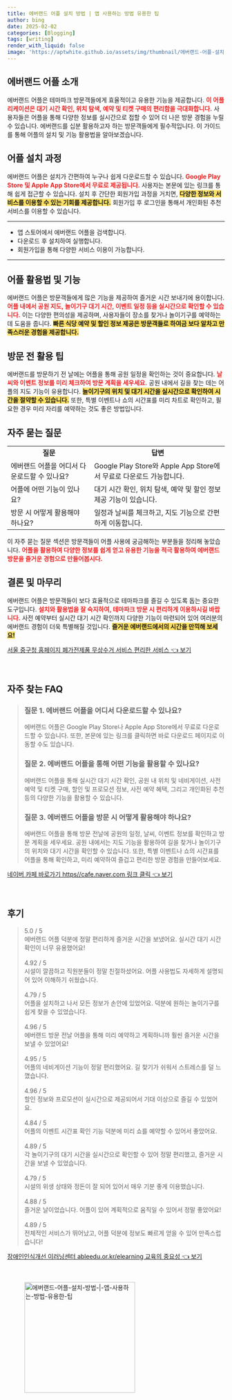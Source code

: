 ```yaml
---
title: 에버랜드 어플 설치 방법 | 앱 사용하는 방법 유용한 팁
author: bing
date: 2025-02-02
categories: [Blogging]
tags: [writing]
render_with_liquid: false
image: 'https://aptwhite.github.io/assets/img/thumbnail/에버랜드-어플-설치-방법-|-앱-사용하는-방법-유용한-팁.webp'
---
```



<h2 id='에버랜드_어플_소개'>에버랜드 어플 소개</h2>

<p>에버랜드 어플은 테마파크 방문객들에게 효율적이고 유용한 기능을 제공합니다. <b><span style="color: #ee2323;">이 어플리케이션은 대기 시간 확인, 위치 탐색, 예약 및 티켓 구매의 편리함을 극대화합니다.</span></b> 사용자들은 어플을 통해 다양한 정보를 실시간으로 접할 수 있어 더 나은 방문 경험을 누릴 수 있습니다. 에버랜드를 십분 활용하고자 하는 방문객들에게 필수적입니다. 이 가이드를 통해 어플의 설치 및 기능 활용법을 알아보겠습니다.</p>

<h2 id='어플_설치_과정'>어플 설치 과정</h2>

<p>에버랜드 어플은 설치가 간편하여 누구나 쉽게 다운로드할 수 있습니다. <b><span style="color: #ee2323;">Google Play Store 및 Apple App Store에서 무료로 제공됩니다.</span></b> 사용자는 본문에 있는 링크를 통해 쉽게 접근할 수 있습니다. 설치 후 간단한 회원가입 과정을 거치면, <b><span style="background-color: #ffe066;">다양한 정보와 서비스를 이용할 수 있는 기회를 제공합니다.</span></b> 회원가입 후 로그인을 통해서 개인화된 추천 서비스를 이용할 수 있습니다.</p>

<hr />

<ul>
    <li>앱 스토어에서 에버랜드 어플을 검색합니다.</li>
    <li>다운로드 후 설치하여 실행합니다.</li>
    <li>회원가입을 통해 다양한 서비스 이용이 가능합니다.</li>
</ul>

<hr />

<h2 id='어플_활용법_및_기능'>어플 활용법 및 기능</h2>

<p>에버랜드 어플은 방문객들에게 많은 기능을 제공하여 즐거운 시간 보내기에 용이합니다. <b><span style="color: #ee2323;">어플 내에서 공원 지도, 놀이기구 대기 시간, 이벤트 일정 등을 실시간으로 확인할 수 있습니다.</span></b> 이는 다양한 편의성을 제공하며, 사용자들이 장소를 찾거나 놀이기구를 예약하는 데 도움을 줍니다. <b><span style="background-color: #ffe066;">빠른 식당 예약 및 할인 정보 제공은 방문객들로 하여금 보다 알차고 만족스러운 경험을 제공합니다.</span></b></p>

<h2 id='방문_전_활용_팁'>방문 전 활용 팁</h2>

<p>에버랜드를 방문하기 전 날에는 어플을 통해 공원 일정을 확인하는 것이 중요합니다. <b><span style="color: #ee2323;">날씨와 이벤트 정보를 미리 체크하여 방문 계획을 세우세요.</span></b> 공원 내에서 길을 찾는 데는 어플의 지도 기능이 유용합니다. <b><span style="background-color: #ffe066;">놀이기구의 위치 및 대기 시간을 실시간으로 확인하여 시간을 절약할 수 있습니다.</span></b> 또한, 특별 이벤트나 쇼의 시간표를 미리 차트로 확인하고, 필요한 경우 미리 자리를 예약하는 것도 좋은 방법입니다.</p>

<h2 id='자주_묻는_질문'>자주 묻는 질문</h2>

<table>
    <tr>
        <td style="text-align: center; height: 17px;"><b>질문</b></td>
        <td style="text-align: center; height: 17px;"><b>답변</b></td>
    </tr>
    <tr>
        <td>에버랜드 어플을 어디서 다운로드할 수 있나요?</td>
        <td>Google Play Store와 Apple App Store에서 무료로 다운로드 가능합니다.</td>
    </tr>
    <tr>
        <td>어플에 어떤 기능이 있나요?</td>
        <td>대기 시간 확인, 위치 탐색, 예약 및 할인 정보 제공 기능이 있습니다.</td>
    </tr>
    <tr>
        <td>방문 시 어떻게 활용해야 하나요?</td>
        <td>일정과 날씨를 체크하고, 지도 기능으로 간편하게 이동합니다.</td>
    </tr>
</table>

<p>이 자주 묻는 질문 섹션은 방문객들이 어플 사용에 궁금해하는 부분들을 정리해 놓았습니다. <b><span style="color: #ee2323;">어플을 활용하여 다양한 정보를 쉽게 얻고 유용한 기능을 적극 활용하여 에버랜드 방문을 즐거운 경험으로 만들어봅시다.</span></b></p>

<h2 id='결론_및_마무리'>결론 및 마무리</h2>

<p>에버랜드 어플은 방문객들이 보다 효율적으로 테마파크를 즐길 수 있도록 돕는 중요한 도구입니다. <b><span style="color: #ee2323;">설치와 활용법을 잘 숙지하여, 테마파크 방문 시 편리하게 이용하시길 바랍니다.</span></b> 사전 예약부터 실시간 대기 시간 확인까지 다양한 기능이 마련되어 있어 여러분의 에버랜드 경험이 더욱 특별해질 것입니다. <b><span style="background-color: #ffe066;">즐거운 에버랜드에서의 시간을 만끽해 보세요!</span></b></p>


<p><a class="click-button" title="서울 중구청 홈페이지 폐가전제품 무상수거 서비스 편리한 서비스" href="https://aptwhite.github.io/posts/%EC%84%9C%EC%9A%B8-%EC%A4%91%EA%B5%AC%EC%B2%AD-%ED%99%88%ED%8E%98%EC%9D%B4%EC%A7%80-%ED%8F%90%EA%B0%80%EC%A0%84%EC%A0%9C%ED%92%88-%EB%AC%B4%EC%83%81%EC%88%98%EA%B1%B0-%EC%84%9C%EB%B9%84%EC%8A%A4-%ED%8E%B8%EB%A6%AC%ED%95%9C-%EC%84%9C%EB%B9%84%EC%8A%A4/" rel="dofollow">서울 중구청 홈페이지 폐가전제품 무상수거 서비스 편리한 서비스 👈 보기</a></p><br>
<h2 id='자주_찾는_FAQ'>자주 찾는 FAQ</h2>
<div itemscope="" itemtype="https://schema.org/FAQPage">
<blockquote>
<div itemscope="" itemprop="mainEntity" itemtype="https://schema.org/Question">
<h3 itemprop="name">질문 1. 에버랜드 어플을 어디서 다운로드할 수 있나요?</h3>
<div itemscope="" itemprop="acceptedAnswer" itemtype="https://schema.org/Answer">
<span itemprop="text">
<p>에버랜드 어플은 Google Play Store나 Apple App Store에서 무료로 다운로드할 수 있습니다. 또한, 본문에 있는 링크를 클릭하면 바로 다운로드 페이지로 이동할 수도 있습니다.</p>
</span>
</div>
</div>
<div itemscope="" itemprop="mainEntity" itemtype="https://schema.org/Question">
<h3 itemprop="name">질문 2. 에버랜드 어플을 통해 어떤 기능을 활용할 수 있나요?</h3>
<div itemscope="" itemprop="acceptedAnswer" itemtype="https://schema.org/Answer">
<span itemprop="text">
<p>에버랜드 어플을 통해 실시간 대기 시간 확인, 공원 내 위치 및 네비게이션, 사전 예약 및 티켓 구매, 할인 및 프로모션 정보, 사전 예약 혜택, 그리고 개인화된 추천 등의 다양한 기능을 활용할 수 있습니다.</p>
</span>
</div>
</div>
<div itemscope="" itemprop="mainEntity" itemtype="https://schema.org/Question">
<h3 itemprop="name">질문 3. 에버랜드 어플을 방문 시 어떻게 활용해야 하나요?</h3>
<div itemscope="" itemprop="acceptedAnswer" itemtype="https://schema.org/Answer">
<span itemprop="text">
<p>에버랜드 어플을 통해 방문 전날에 공원의 일정, 날씨, 이벤트 정보를 확인하고 방문 계획을 세우세요. 공원 내에서는 지도 기능을 활용하여 길을 찾거나 놀이기구의 위치와 대기 시간을 확인할 수 있습니다. 또한, 특별 이벤트나 쇼의 시간표를 어플을 통해 확인하고, 미리 예약하여 즐겁고 편리한 방문 경험을 만들어보세요.</p>
</span>
</div>
</div>
</blockquote>
</div>
<p><a class="click-button" title="네이버 카페 바로가기 https//cafe.naver.com 링크 클릭" href="https://aptwhite.github.io/posts/%EB%84%A4%EC%9D%B4%EB%B2%84-%EC%B9%B4%ED%8E%98-%EB%B0%94%EB%A1%9C%EA%B0%80%EA%B8%B0-httpscafe.naver.com-%EB%A7%81%ED%81%AC-%ED%81%B4%EB%A6%AD/" rel="dofollow">네이버 카페 바로가기 https//cafe.naver.com 링크 클릭 👈 보기</a></p><br>
<h2 id='후기'>후기</h2>
<div itemscope itemtype="https://schema.org/Product">
  <blockquote>
  <div itemprop="review" itemscope itemtype="https://schema.org/Review">
      <div itemprop="reviewRating" itemscope itemtype="https://schema.org/Rating"> <span itemprop="ratingValue">5.0</span> / <span itemprop="bestRating">5</span> </div>
      <span itemprop="reviewBody">에버랜드 어플 덕분에 정말 편리하게 즐거운 시간을 보냈어요. 실시간 대기 시간 확인이 너무 유용했어요!</span>
  </div>
  <br>
  <div itemprop="review" itemscope itemtype="https://schema.org/Review">
      <div itemprop="reviewRating" itemscope itemtype="https://schema.org/Rating"> <span itemprop="ratingValue">4.92</span> / <span itemprop="bestRating">5</span> </div>
      <span itemprop="reviewBody">시설이 깔끔하고 직원분들이 정말 친절하셨어요. 어플 사용법도 자세하게 설명되어 있어 이해하기 쉬웠습니다.</span>
  </div>
  <br>
  <div itemprop="review" itemscope itemtype="https://schema.org/Review">
      <div itemprop="reviewRating" itemscope itemtype="https://schema.org/Rating"> <span itemprop="ratingValue">4.79</span> / <span itemprop="bestRating">5</span> </div>
      <span itemprop="reviewBody">어플을 설치하고 나서 모든 정보가 손안에 있었어요. 덕분에 원하는 놀이기구를 쉽게 찾을 수 있었습니다.</span>
  </div>
  <br>
  <div itemprop="review" itemscope itemtype="https://schema.org/Review">
      <div itemprop="reviewRating" itemscope itemtype="https://schema.org/Rating"> <span itemprop="ratingValue">4.96</span> / <span itemprop="bestRating">5</span> </div>
      <span itemprop="reviewBody">에버랜드 방문 전날 어플을 통해 미리 예약하고 계획하니까 훨씬 즐거운 시간을 보낼 수 있었어요!</span>
  </div>
  <br>
  <div itemprop="review" itemscope itemtype="https://schema.org/Review">
      <div itemprop="reviewRating" itemscope itemtype="https://schema.org/Rating"> <span itemprop="ratingValue">4.95</span> / <span itemprop="bestRating">5</span> </div>
      <span itemprop="reviewBody">어플의 네비게이션 기능이 정말 편리했어요. 길 찾기가 쉬워서 스트레스를 덜 느꼈습니다.</span>
  </div>
  <br>
  <div itemprop="review" itemscope itemtype="https://schema.org/Review">
      <div itemprop="reviewRating" itemscope itemtype="https://schema.org/Rating"> <span itemprop="ratingValue">4.96</span> / <span itemprop="bestRating">5</span> </div>
      <span itemprop="reviewBody">할인 정보와 프로모션이 실시간으로 제공되어서 기대 이상으로 즐길 수 있었어요.</span>
  </div>
  <br>
  <div itemprop="review" itemscope itemtype="https://schema.org/Review">
      <div itemprop="reviewRating" itemscope itemtype="https://schema.org/Rating"> <span itemprop="ratingValue">4.84</span> / <span itemprop="bestRating">5</span> </div>
      <span itemprop="reviewBody">어플의 이벤트 시간표 확인 기능 덕분에 미리 쇼를 예약할 수 있어서 좋았어요.</span>
  </div>
  <br>
  <div itemprop="review" itemscope itemtype="https://schema.org/Review">
      <div itemprop="reviewRating" itemscope itemtype="https://schema.org/Rating"> <span itemprop="ratingValue">4.89</span> / <span itemprop="bestRating">5</span> </div>
      <span itemprop="reviewBody">각 놀이기구의 대기 시간을 실시간으로 확인할 수 있어 정말 편리했고, 즐거운 시간을 보낼 수 있었습니다.</span>
  </div>
  <br>
  <div itemprop="review" itemscope itemtype="https://schema.org/Review">
      <div itemprop="reviewRating" itemscope itemtype="https://schema.org/Rating"> <span itemprop="ratingValue">4.79</span> / <span itemprop="bestRating">5</span> </div>
      <span itemprop="reviewBody">시설의 위생 상태와 정돈이 잘 되어 있어서 매우 기분 좋게 이용했습니다.</span>
  </div>
  <br>
  <div itemprop="review" itemscope itemtype="https://schema.org/Review">
      <div itemprop="reviewRating" itemscope itemtype="https://schema.org/Rating"> <span itemprop="ratingValue">4.88</span> / <span itemprop="bestRating">5</span> </div>
      <span itemprop="reviewBody">즐거운 날이었습니다. 어플이 있어 계획적으로 움직일 수 있어서 정말 좋았어요!</span>
  </div>
  <br>
  <div itemprop="review" itemscope itemtype="https://schema.org/Review">
      <div itemprop="reviewRating" itemscope itemtype="https://schema.org/Rating"> <span itemprop="ratingValue">4.89</span> / <span itemprop="bestRating">5</span> </div>
      <span itemprop="reviewBody">전체적인 서비스가 뛰어났고, 어플 덕분에 정보도 빠르게 얻을 수 있어 만족스럽습니다!</span>
  </div>
  </blockquote>
</div>
<p><a class="click-button" title="장애인인식개선 이러닝센터 ableedu.or.kr/elearning 교육의 중요성" href="https://aptwhite.github.io/posts/%EC%9E%A5%EC%95%A0%EC%9D%B8%EC%9D%B8%EC%8B%9D%EA%B0%9C%EC%84%A0-%EC%9D%B4%EB%9F%AC%EB%8B%9D%EC%84%BC%ED%84%B0-ableedu.or.krelearning-%EA%B5%90%EC%9C%A1%EC%9D%98-%EC%A4%91%EC%9A%94%EC%84%B1/" rel="dofollow">장애인인식개선 이러닝센터 ableedu.or.kr/elearning 교육의 중요성 👈 보기</a></p><br>
<figure class="image"><img src="https://aptwhite.github.io/assets/img/thumbnail/에버랜드-어플-설치-방법-|-앱-사용하는-방법-유용한-팁.webp" alt="에버랜드-어플-설치-방법-|-앱-사용하는-방법-유용한-팁" width="256" height="256"></figure>